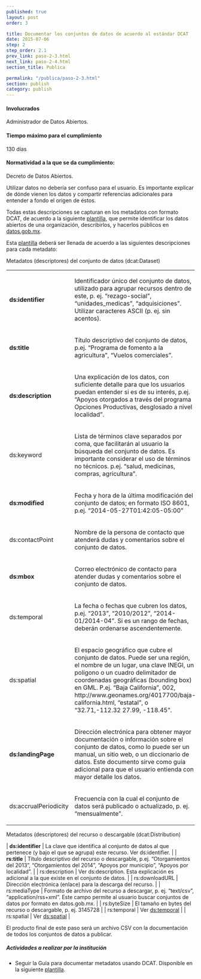 ```yaml
---
published: true
layout: post
order: 3

title: Documentar los conjuntos de datos de acuerdo al estándar DCAT
date: 2015-07-06
step: 2
step_order: 2.1
prev_link: paso-2-3.html
next_link: paso-2-4.html
section_title: Publica

permalink: "/publica/paso-2-3.html"
section: publish
category: publish
---
```


#### Involucrados

Administrador de Datos Abiertos.

#### Tiempo máximo para el cumplimiento

130 días

#### Normatividad a la que se da cumplimiento:

Decreto de Datos Abiertos.

Utilizar datos no debería ser confuso para el usuario. Es importante explicar de dónde vienen los datos y compartir referencias adicionales para entender a fondo el origen de éstos.

Todas estas descripciones se capturan en los metadatos con formato DCAT, de acuerdo a la siguiente <a href="../docs/catalogo_de_datos.docx">plantilla</a>, que permite  identificar los datos abiertos de una organización, describirlos, y hacerlos públicos en <a href="http://datos.gob.mx" target="_blank">datos.gob.mx</a>.

Esta <a href="../docs/catalogo_de_datos.docx">plantilla</a> deberá ser llenada de acuerdo a las siguientes descripciones para cada metadato:

Metadatos (descriptores) del conjunto de datos (dcat:Dataset)

<table>
    <tbody>
        <tr>
            <td><p><strong>ds:identifier</strong></p></td>
            <td><p>Identificador único del conjunto de datos, utilizado para agrupar recursos dentro de este, p. ej. “rezago-social”, “unidades_medicas”, “adquisiciones”. Utilizar caracteres ASCII (p. ej. sin acentos).</p></td>
        </tr>
        <tr>
            <td><p><strong>ds:title</strong></p></td>
            <td><p>Título descriptivo del conjunto de datos, p.ej. “Programa de fomento a la agricultura”, “Vuelos comerciales”.</p></td>
        </tr>
        <tr>
            <td><p><strong>ds:description</strong></p></td>
            <td><p>Una explicación de los datos, con suficiente detalle para que los usuarios puedan entender si es de su interés, p.ej. “Apoyos otorgados a través del programa Opciones Productivas, desglosado a nivel localidad”.</p></td>
        </tr>
        <tr>
            <td><p>ds:keyword</p></td>
            <td><p>Lista de términos clave separados por coma, que facilitarán al usuario la búsqueda del conjunto de datos. Es importante considerar el uso de términos no técnicos. p.ej. “salud, medicinas, compras, agricultura”.</p></td>
        </tr>
        <tr>
            <td><p><strong>ds:modified</strong></p></td>
            <td><p>Fecha y hora de la última modificación del conjunto de datos; en formato ISO 8601, p.ej. “2014-05-27T01:42:05-05:00”</p></td>
        </tr>
        <tr>
            <td><p>ds:contactPoint</p></td>
            <td><p>Nombre de la persona de contacto que atenderá dudas y comentarios sobre el conjunto de datos.</p></td>
        </tr>
        <tr id="ds:temporal">
            <td><p><strong>ds:mbox</strong></p></td>
            <td><p>Correo electrónico de contacto para atender dudas y comentarios sobre el conjunto de datos.</p></td>
        </tr>
        <tr id="ds:spatial">
            <td><p>ds:temporal</p></td>
            <td><p>La fecha o fechas que cubren los datos, p.ej. “2013”, “2010/2012”, “2014-01/2014-04”. Si es un rango de fechas, deberán ordenarse ascendentemente.</p></td>
        </tr>
        <tr>
            <td><p>ds:spatial</p></td>
            <td><p>El espacio geográfico que cubre el conjunto de datos. Puede ser una región, el nombre de un lugar, una clave INEGI, un polígono o un cuadro delimitador de coordenadas geográficas (bounding box) en GML. P.ej. “Baja California”, 002, http://www.geonames.org/4017700/baja-california.html, “estatal”, o “32.71,-112.32 27.99, -118.45”.</p></td>
        </tr>
        <tr>
            <td><p><strong>ds:landingPage</strong></p></td>
            <td><p>Dirección electrónica para obtener mayor documentación o información sobre el conjunto de datos, como lo puede ser un manual, un sitio web, o un diccionario de datos. Este documento sirve como guía adicional para que el usuario entienda con mayor detalle los datos.</p></td>
        </tr>
        <tr>
            <td><p>ds:accrualPeriodicity</p></td>
            <td><p>Frecuencia con la cual el conjunto de datos será publicado o actualizado, p. ej. “mensualmente”.</p></td>
        </tr>
    </tbody>
</table>

Metadatos (descriptores) del recurso o descargable (dcat:Distribution)

| <strong>ds:identifier</strong> | La clave que identifica al conjunto de datos al que pertenece (y bajo el que se agrupa) este recurso. Ver ds:identifier. |
| <strong>rs:title</strong> | Título descriptivo del recurso o descargable, p.ej. “Otorgamientos del 2013”, “Otorgamientos del 2014”, “Apoyos por municipio”, “Apoyos por localidad”. |
| rs:description | Ver ds:description. Esta explicación es adicional a la que existe en el conjunto de datos. |
| rs:downloadURL | Dirección electrónica (enlace) para la descarga del recurso. |
| rs:mediaType | Formato de archivo del recurso a descargar, p. ej. “text/csv”, “application/rss+xml”. Este campo permite al usuario buscar conjuntos de datos por formato en datos.gob.mx. |
| rs:byteSize | El tamaño en bytes del recurso o descargable, p. ej. 3145728 |
| rs:temporal | Ver <a href="#ds:temporal">ds:temporal</a> |
| rs:spatial | Ver <a href="#ds:spatial">ds:spatial</a> |

El producto final de este paso será un archivo CSV con la documentación de todos los conjuntos de datos a publicar.

##### Actividades a realizar por la institución

<ul class="highlight-list">
    <li>Seguir la Guía para documentar metadatos usando DCAT. Disponible en la siguiente <a href="../docs/ficha_tecnica_catalogo.pdf">plantilla</a>.</li>
</ul>